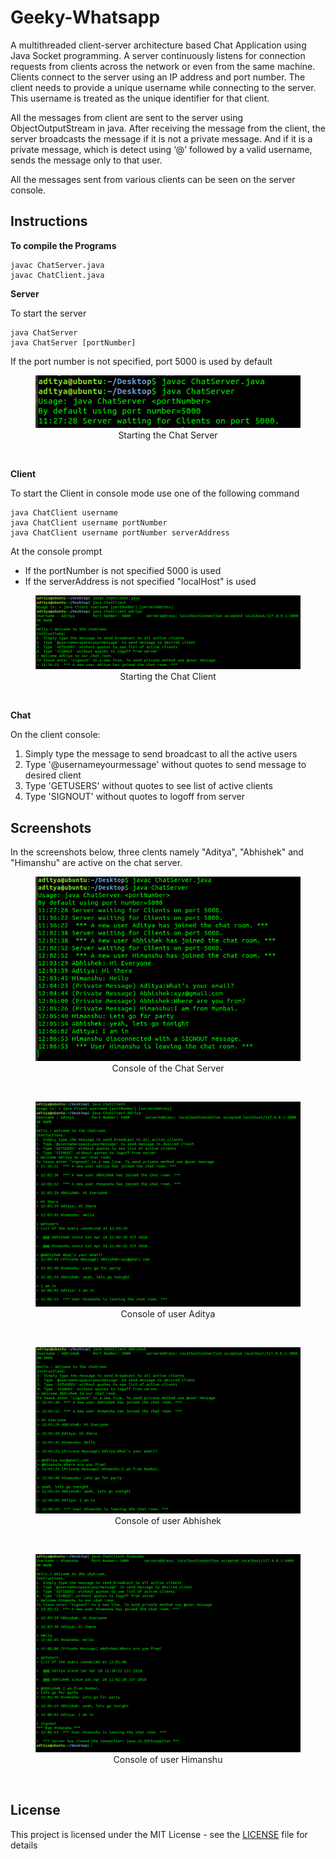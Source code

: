 # Geeky-Whatsapp

A multithreaded client-server architecture based Chat Application using Java Socket programming. 
A server continuously listens for connection requests from clients across the network or even from the same machine.
Clients connect to the server using an IP address and port number. The client needs to provide a unique username while 
connecting to the server. This username is treated as the unique identifier for that client.

All the messages from client are sent to the server using ObjectOutputStream in java. After receiving the message 
from the client, the server broadcasts the message if it is not a private message. And if it is a private message, which is 
detect using ‘@’ followed by a valid username, sends the message only to that user.

All the messages sent from various clients can be seen on the server console.

## Instructions

**To compile the Programs**

```
javac ChatServer.java
javac ChatClient.java
```

**Server**

To start the server
 ```
java ChatServer
java ChatServer [portNumber]
```
If the port number is not specified, port 5000 is used by default
<p align="center">
  <figure align="center">
  <img src="https://raw.githubusercontent.com/aditya30394/geeky-whatsapp/master/images/starting-the-server.png">
  <figcaption>Starting the Chat Server</figcaption>
  </figure>
  <br/>
</p>

**Client**

To start the Client in console mode use one of the following command
 ```
java ChatClient username
java ChatClient username portNumber
java ChatClient username portNumber serverAddress
```
At the console prompt
* If the portNumber is not specified 5000 is used
* If the serverAddress is not specified "localHost" is used

<p align="center">
  <figure align="center">
  <img src="https://raw.githubusercontent.com/aditya30394/geeky-whatsapp/master/images/starting-the-client.png">
  <figcaption>Starting the Chat Client</figcaption>
  </figure>
  <br/>
</p>

**Chat**

On the client console:
1. Simply type the message to send broadcast to all the active users
2. Type '@username<space>yourmessage' without quotes to send message to desired client
3. Type 'GETUSERS' without quotes to see list of active clients
4. Type 'SIGNOUT' without quotes to logoff from server

## Screenshots

In the screenshots below, three clents namely "Aditya", "Abhishek" and "Himanshu" are active on the chat server.

<p align="center">
<figure align="center">
  <img src="https://raw.githubusercontent.com/aditya30394/geeky-whatsapp/master/images/chat-server-console.png">
  <figcaption>Console of the Chat Server</figcaption>
</figure>  
  <br/>
</p>

<p align="center">
<figure align="center">
  <img src="https://raw.githubusercontent.com/aditya30394/geeky-whatsapp/master/images/console-aditya.png">
  <figcaption>Console of user Aditya</figcaption>
</figure>  
  <br/>
</p>

<p align="center">
<figure align="center">
  <img src="https://raw.githubusercontent.com/aditya30394/geeky-whatsapp/master/images/console-abhishek.png">
  <figcaption>Console of user Abhishek</figcaption>
</figure>  
  <br/>
</p>

<p align="center">
<figure align="center">
  <img src="https://raw.githubusercontent.com/aditya30394/geeky-whatsapp/master/images/console-himanshu.png">
  <figcaption>Console of user Himanshu</figcaption>
</figure>  
  <br/>
</p>

## License

This project is licensed under the MIT License - see the [LICENSE](LICENSE) file for details
